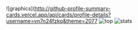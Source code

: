 ![graphics](http://github-profile-summary-cards.vercel.app/api/cards/profile-details?username=vn7n24fzkq&theme=2077
![top
](http://github-profile-summary-cards.vercel.app/api/cards/repos-per-language?username=vn7n24fzkq&theme=2077)
![stats](http://github-profile-summary-cards.vercel.app/api/cards/stats?username=vn7n24fzkq&theme=2077)
